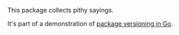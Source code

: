 This package collects pithy sayings.

It's part of a demonstration of
[package versioning in Go](https://research.swtch.com/vgo1).